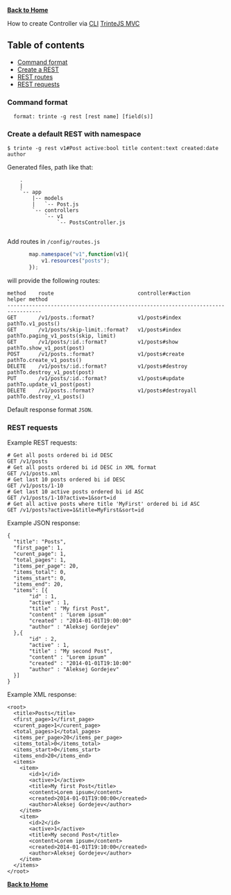 **[Back to Home](https://github.com/biggora/trinte/wiki)**

How to create Controller via [CLI](http://en.wikipedia.org/wiki/Command-line_interface) [TrinteJS MVC](http://www.trintejs.com/)

## Table of contents
* [Command format](#command-format)
* [Create a REST](#empty-rest)
* [REST routes](#routes-rest)
* [REST requests](#response-rest)


<a name="command-format"></a>
### Command format
      format: trinte -g rest [rest name] [field(s)]

<a name="empty-rest"></a>
### Create a default REST with namespace 

    $ trinte -g rest v1#Post active:bool title content:text created:date author

Generated files, path like that:
```
    .
    |
    `-- app
        |-- models 
        |   `-- Post.js
        `-- controllers
            `-- v1
                `-- PostsController.js
            
```

Add routes in `/config/routes.js`
```js
       map.namespace("v1",function(v1){
           v1.resources("posts");
       });
```
<a name="routes-rest"></a>
will provide the following routes:

    method    route                           controller#action         helper method
    ---------------------------------------------------------------------------------
    GET       /v1/posts.:format?              v1/posts#index            pathTo.v1_posts()
    GET       /v1/posts/skip-limit.:format?   v1/posts#index            pathTo.paging_v1_posts(skip, limit)
    GET       /v1/posts/:id.:format?          v1/posts#show             pathTo.show_v1_post(post)
    POST      /v1/posts.:format?              v1/posts#create           pathTo.create_v1_posts()
    DELETE    /v1/posts/:id.:format?          v1/posts#destroy          pathTo.destroy_v1_post(post)
    PUT       /v1/posts/:id.:format?          v1/posts#update           pathTo.update_v1_post(post)
    DELETE    /v1/posts.:format?              v1/posts#destroyall       pathTo.destroy_v1_posts()

Default response format `JSON`.

<a name="response-rest"></a>
### REST requests

Example REST requests:
```
# Get all posts ordered bi id DESC
GET /v1/posts
# Get all posts ordered bi id DESC in XML format
GET /v1/posts.xml
# Get last 10 posts ordered bi id DESC
GET /v1/posts/1-10
# Get last 10 active posts ordered bi id ASC
GET /v1/posts/1-10?active=1&sort=id
# Get all active posts where title 'MyFirst' ordered bi id ASC
GET /v1/posts?active=1&title=MyFirst&sort=id
```

Example JSON response:
```
{
  "title": "Posts",
  "first_page": 1,
  "curent_page": 1,
  "total_pages": 1,
  "items_per_page": 20,
  "items_total": 0,
  "items_start": 0,
  "items_end": 20,
  "items": [{
       "id" : 1,
       "active" : 1, 
       "title" : "My first Post",
       "content" : "Lorem ipsum"
       "created" : "2014-01-01T19:00:00" 
       "author" : "Aleksej Gordejev"
  },{
       "id" : 2,
       "active" : 1, 
       "title" : "My second Post",
       "content" : "Lorem ipsum"
       "created" : "2014-01-01T19:10:00" 
       "author" : "Aleksej Gordejev"
  }]
}
```

Example XML response:
```
<root>
  <title>Posts</title>
  <first_page>1</first_page>
  <curent_page>1</curent_page>
  <total_pages>1</total_pages>
  <items_per_page>20</items_per_page>
  <items_total>0</items_total>
  <items_start>0</items_start>
  <items_end>20</items_end>
  <items>
    <item>
       <id>1</id>
       <active>1</active> 
       <title>My first Post</title>
       <content>Lorem ipsum</content>
       <created>2014-01-01T19:00:00</created>
       <author>Aleksej Gordejev</author>
    </item>
    <item>
       <id>2</id>
       <active>1</active> 
       <title>My second Post</title>
       <content>Lorem ipsum</content>
       <created>2014-01-01T19:10:00</created>
       <author>Aleksej Gordejev</author>
    </item>
  </items>
</root>
```
**[Back to Home](https://github.com/biggora/trinte/wiki)**